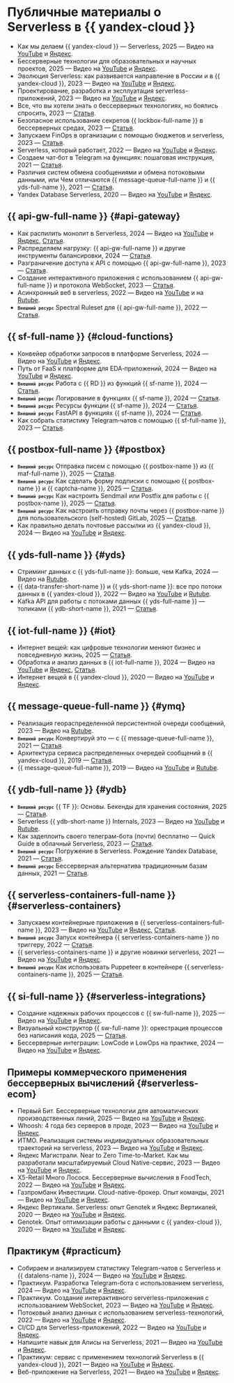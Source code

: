 # Публичные материалы о Serverless в {{ yandex-cloud }}

  * Как мы делаем {{ yandex-cloud }} — Serverless, 2025 — Видео на [YouTube](https://youtu.be/suaaiq4b4mI) и [Яндекс](https://runtime.strm.yandex.ru/player/video/vplvqccrlia7xaxa22nd).
  * Бессерверные технологии для образовательных и научных проектов, 2025 — Видео на [YouTube](https://youtu.be/teZweGlLWEU) и [Яндекс](https://runtime.strm.yandex.ru/player/video/vplvvp3kcjgjo2puwdxa).
  * Эволюция Serverless: как развивается направление в России и в {{ yandex-cloud }}, 2023 — Видео на [YouTube](https://youtu.be/5CSY-3o6g4Q) и [Яндекс](https://runtime.strm.yandex.ru/player/video/vplv34ci7pcgmlrxjpeu).
  * Проектирование, разработка и эксплуатация serverless-приложений, 2023 — Видео на [YouTube](https://youtu.be/8sRBbkbkRPc) и [Яндекс](https://runtime.strm.yandex.ru/player/video/vplvljcsecqyrxkcal7m).
  * Все, что вы хотели знать о бессерверных технологиях, но боялись спросить, 2023 — [Статья](https://yandex.cloud/ru/blog/posts/2023/11/about-serverless).
  * Безопасное использование секретов {{ lockbox-full-name }} в бессерверных средах, 2023 — [Статья](https://yandex.cloud/ru/blog/posts/2023/06/serverless-and-secrets).
  * Запускаем FinOps в организации с помощью бюджетов и serverless, 2023 — [Статья](https://yandex.cloud/ru/blog/posts/2023/01/finops-how-to-save-money).
  * Serverless, который работает, 2022 — Видео на [YouTube](https://youtu.be/dPOfjX-cLhE) и [Яндекс](https://runtime.strm.yandex.ru/player/video/vplv4i6kyzlzzfo7oumi).
  * Создаем чат‑бот в Telegram на функциях: пошаговая инструкция, 2021 — [Статья](https://yandex.cloud/ru/blog/posts/2021/06/telegram-chat-bot).
  * Различия систем обмена сообщениями и обмена потоковыми данными, или Чем отличаются {{ message-queue-full-name }} и {{ yds-full-name }}, 2021 — [Статья](https://yandex.cloud/ru/blog/posts/2021/12/ymq-yds).
  * Yandex Database Serverless, 2020 — Видео на [YouTube](https://youtu.be/o0-IpbkQKjc) и [Яндекс](https://runtime.strm.yandex.ru/player/video/vplvvxkic7x5rumfmdfb).

## {{ api-gw-full-name }} {#api-gateway}

  * Как распилить монолит в Serverless, 2024 — Видео на [YouTube](https://youtu.be/SweyYfCWMMg) и [Яндекс](https://runtime.strm.yandex.ru/player/video/vplvbxerqq2tv6emdjez), [Статья](https://yandex.cloud/ru/blog/posts/2024/07/split-the-monolith-in-serverless).
  * Распределяем нагрузку: {{ api-gw-full-name }} и другие инструменты балансировки, 2024 — [Статья](https://yandex.cloud/ru/blog/posts/2024/04/api-gateway-or-yandex-alb).
  * Разграничение доступа к API с помощью {{ api-gw-full-name }}, 2023 — [Статья](https://yandex.cloud/ru/blog/posts/2023/07/yandex-api-gateway-and-jwt-authorizer).
  * Создание интерактивного приложения с использованием {{ api-gw-full-name }} и протокола WebSocket, 2023 — [Статья](https://yandex.cloud/ru/blog/posts/2023/04/yandex-api-gateway-and-websocket).
  * Асинхронный веб в serverless, 2022 — Видео на [YouTube](https://youtu.be/tRWP9WLKZTk) и на [Rutube](https://rutube.ru/video/cd7092f3857411096169f8776edee975/).
  * <code><b><small>Внешний ресурс</small></b></code> Spectral Ruleset для {{ api-gw-full-name }}, 2022 — [Статья](https://nikolaymatrosov.ru/2022-04-27-Spectral-Ruleset-for-Yandex-Cloud-API-Gateway).

## {{ sf-full-name }} {#cloud-functions}

  * Конвейер обработки запросов в платформе Serverless, 2024 — Видео на [YouTube](https://youtu.be/KOxfeiK6kJI) и [Яндекс](https://runtime.strm.yandex.ru/player/video/vplvw5f3pnscc2kcxng2).
  * Путь от FaaS к платформе для EDA‑приложений, 2024 — Видео на [YouTube](https://youtu.be/xUK5IIxkHGI) и [Яндекс](https://runtime.strm.yandex.ru/player/video/vplvc7mkuxy7tnqgrebc).
  * <code><b><small>Внешний ресурс</small></b></code> Работа с {{ RD }} из функций {{ sf-name }}, 2024 — [Статья](https://nikolaymatrosov.ru/2024-11-17-Call-Redis-from-Serverless-functions).
  * <code><b><small>Внешний ресурс</small></b></code> Логирование в функциях {{ sf-name }}, 2024 — [Статья](https://nikolaymatrosov.ru/2024-01-09-Logs-in-Functions).
  * <code><b><small>Внешний ресурс</small></b></code> Ресурсы функции {{ sf-name }}, 2024 — [Статья](https://nikolaymatrosov.ru/2024-04-11-Too-many-open-files).
  * <code><b><small>Внешний ресурс</small></b></code> FastAPI в функциях {{ sf-name }}, 2024 — [Статья](https://nikolaymatrosov.ru/2024-09-21-FastAPI-in-Serverless-Function).
  * Как собрать статистику Telegram‑чатов с помощью {{ sf-full-name }}, 2023 — [Статья](https://yandex.cloud/ru/blog/posts/2023/04/telegram-chat-analytics).

## {{ postbox-full-name }} {#postbox}

  * <code><b><small>Внешний ресурс</small></b></code> Отправка писем с помощью {{ postbox-name }} из {{ maf-full-name }}, 2025 — [Статья](https://nikolaymatrosov.ru/2025-04-22-Send-emails-from-Managed-Apache-Airflow-with-Postbox).
  * <code><b><small>Внешний ресурс</small></b></code> Как сделать форму подписки с помощью {{ postbox-name }} и {{ captcha-name }}, 2025 — [Статья](https://nikolaymatrosov.ru/2025-02-23-Building-email-signup-form-with-Yandex-Cloud-Postbox-and-SmartCaptcha).
  * <code><b><small>Внешний ресурс</small></b></code> Как настроить Sendmail или Postfix для работы с {{ postbox-name }}, 2025 — [Статья](https://nikolaymatrosov.ru/2025-01-29-Configure-Sendmail-to-work-with-Postbox).
  * <code><b><small>Внешний ресурс</small></b></code> Как настроить отправку почты через {{ postbox-name }} для пользовательского (self-hosted) GitLab, 2025 — [Статья](https://nikolaymatrosov.ru/2025-01-25-Postbox-as-mail-relay-for-Self-hosted-GitLab).
  * Как правильно делать почтовые рассылки из {{ yandex-cloud }}, 2024 — Видео на [YouTube](https://youtu.be/aYvSkr_QL3E) и [Яндекс](https://runtime.strm.yandex.ru/player/video/vplvhlpuuludgflxggqb).

## {{ yds-full-name }} {#yds} 

  * Стриминг данных с {{ yds-full-name }}: больше, чем Kafka, 2024 — Видео на [Rutube](https://rutube.ru/video/5a4065b77ee694f6c0c6092329d64f32/).
  * {{ data-transfer-short-name }} и {{ yds-short-name }}: все про потоки данных в {{ yandex-cloud }}, 2022 — Видео на [YouTube](https://www.youtube.com/watch?v=1tjrAPSLb_s) и [Rutube](https://rutube.ru/video/c6be33ad5753c41e5e1d37844cc54150/).
  * Kafka API для работы с потоками данных {{ yds-full-name }} — топиками {{ ydb-short-name }}, 2021 — [Статья](https://habr.com/ru/companies/yandex_cloud_and_infra/articles/873478/).

## {{ iot-full-name }} {#iot}

  * Интернет вещей: как цифровые технологии меняют бизнес и повседневную жизнь, 2025 — [Статья](https://yandex.cloud/ru/blog/posts/2025/04/iot-guide).
  * Обработка и анализ данных в {{ iot-full-name }}, 2024 — Видео на [YouTube](https://youtu.be/bw5Sp4FQlFw) и [Яндекс](https://runtime.strm.yandex.ru/player/video/vplvsgxrh6zclsub733q), [Статья](https://yandex.cloud/ru/blog/posts/2024/07/data-processing-in-yandex-iot-core).
  * Интернет вещей в {{ yandex-cloud }}, 2020 — Видео на [YouTube](https://youtu.be/A9ORCdSHv4Q) и [Яндекс](https://runtime.strm.yandex.ru/player/video/vplvxzjghhppi4xgvlrd).

## {{ message-queue-full-name }} {#ymq}

  * Реализация геораспределенной персистентной очереди сообщений, 2023 — Видео на [Rutube](https://rutube.ru/video/3932f7ee2e23f3aa2b71f52acc68e6d5/).
  * <code><b><small>Внешний ресурс</small></b></code> Конвертируй это — с {{ message-queue-full-name }}, 2021 — [Статья](https://habr.com/ru/articles/595069/).
  * Архитектура сервиса распределенных очередей сообщений в {{ yandex-cloud }}, 2019 — [Статья](https://habr.com/ru/companies/yandex/articles/455642/).
  * {{ message-queue-full-name }}, 2019 — Видео на [YouTube](https://www.youtube.com/watch?v=hWHjOwuj-9A) и [Rutube](https://rutube.ru/video/eb0f7d8f0e17b8b46ba907e8476d1c7d/).

## {{ ydb-full-name }} {#ydb}

  * <code><b><small>Внешний ресурс</small></b></code> {{ TF }}: Основы. Бекенды для хранения состояния, 2025 — [Статья](https://ru.hexlet.io/courses/terraform-basics/lessons/remote-state/theory_unit).
  * Serverless {{ ydb-short-name }} Internals, 2023 — Видео на [YouTube](https://www.youtube.com/watch?v=aL9NHR0i0Xs) и [Rutube](https://rutube.ru/video/cd00829cf8c814c94d4c422b030df1ec/).
  * Как задеплоить своего телеграм-бота (почти) бесплатно — Quick Guide в облачный Serverless, 2023 — [Статья](https://www.pvsm.ru/oblachny-e-servisy/384952).
  * <code><b><small>Внешний ресурс</small></b></code> Погружение в Serverless. Рождение Yandex Database, 2021 — [Статья](https://habr.com/ru/articles/552032/).
  * <code><b><small>Внешний ресурс</small></b></code> Бессерверная альтернатива традиционным базам данных, 2021 — [Статья](https://www.osp.ru/os/2021/01/13055826).

## {{ serverless-containers-full-name }} {#serverless-containers}

  * Запускаем контейнерные приложения в {{ serverless-containers-full-name }}, 2023 — Видео на [YouTube](https://youtu.be/OVFAjzGDU5w) и [Яндекс](https://runtime.strm.yandex.ru/player/video/vplvb2sbdl54xhhbrmkw), [Статья](https://yandex.cloud/ru/blog/posts/2023/09/applications-in-serverless-containers).
  * <code><b><small>Внешний ресурс</small></b></code> Запуск контейнера {{ serverless-containers-name }} по триггеру, 2022 — [Статья](https://nikolaymatrosov.ru/2022-07-24-Use-Trigger-with-Serverless-Container).
  * {{ serverless-containers-name }} и другие новинки serverless, 2021 — Видео на [YouTube](https://youtu.be/cwi8hvYSDFI) и [Яндекс](https://runtime.strm.yandex.ru/player/video/vplvfleteamx53wtdmhr).
  * <code><b><small>Внешний ресурс</small></b></code> Как использовать Puppeteer в контейнере {{ serverless-containers-name }}, 2025 — [Статья](https://nikolaymatrosov.ru/2025-02-01-Puppeteer-in-Yandex-Cloud-Serverless-container).

## {{ si-full-name }} {#serverless-integrations}

  * Создание надежных рабочих процессов с {{ sw-full-name }}, 2025 — Видео на [YouTube](https://youtube.com/live/pdH6cHRzJtc) и [Яндекс](https://runtime.strm.yandex.ru/player/episode/vpleszm5yapipi4cqmkk).
  * Визуальный конструктор {{ sw-full-name }}: оркестрация процессов без написания кода, 2025 — [Статья](https://yandex.cloud/ru/blog/posts/2025/03/yandex-workflows).
  * Бессерверные интеграции: LowCode и LowOps на практике, 2024 — Видео на [YouTube](https://youtu.be/BLlmaHx_Mu0) и [Яндекс](https://runtime.strm.yandex.ru/player/video/vplv5rf75k4fz5cc763n).    

## Примеры коммерческого применения бессерверных вычислений {#serverless-ecom}

  * Первый Бит. Бессерверные технологии для автоматических производственных линий, 2025 — Видео на [YouTube](https://youtu.be/4qGrj5k9kKc) и [Яндекс](https://runtime.strm.yandex.ru/player/video/vplvmbin6nti7zjtgzfg).
  * Whoosh: 4 года без серверов в проде, 2023 — Видео на [YouTube](https://youtu.be/CskI8Z_z4cw) и [Яндекс](https://runtime.strm.yandex.ru/player/video/vplvgfvhp4aiwim2bqq5).
  * ИТМО. Реализация системы индивидуальных образовательных траекторий на serverless, 2023 — Видео на [YouTube](https://youtu.be/DcDamMSpFyc) и [Яндекс](https://runtime.strm.yandex.ru/player/video/vplvqvtz2sexdtm5njpv).
  * Яндекс Магистрали. Near to Zero Time-to-Market. Как мы разработали масштабируемый Cloud Native-сервис, 2023 — Видео на [YouTube](https://youtu.be/v14wSKn7A4A) и [Яндекс](https://runtime.strm.yandex.ru/player/video/vplvu5oc5b5gjxwwss46).
  * X5-Retail Много Лосося. Бессерверные вычисления в FoodTech, 2022 — Видео на [YouTube](https://youtu.be/TT7Y_BU1qOc) и [Яндекс](https://runtime.strm.yandex.ru/player/video/vplvqug7zhlpt2ngi225).
  * Газпромбанк Инвестиции. Cloud-native-брокер. Опыт команды, 2021 — Видео на [YouTube](https://youtu.be/FYirAI6Q6HU) и [Яндекс](https://runtime.strm.yandex.ru/player/video/vplvrs37oxnvkhbecf3c).
  * Яндекс Вертикали. Serverless: опыт Genotek и Яндекс Вертикалей, 2020 — Видео на [YouTube](https://youtu.be/-ciKr149XGA) и [Яндекс](https://runtime.strm.yandex.ru/player/video/vplv2by75in3cau4ulfn).
  * Genotek. Опыт оптимизации работы с данными с {{ yandex-cloud }}, 2020 — Видео на [YouTube](https://youtu.be/v3KyZbz9lEE) и [Яндекс](https://runtime.strm.yandex.ru/player/video/vplvwfdidxlbh7sxqoi4).

## Практикум {#practicum}

  * Собираем и анализируем статистику Telegram-чатов с Serverless и {{ datalens-name }}, 2024 — Видео на [YouTube](https://youtu.be/IhfHNGVqTxI) и [Яндекс](https://runtime.strm.yandex.ru/player/video/vplvab7hi47pjptkze2v).
  * Практикум. Разработка Telegram-бота с использованием serverless, 2024 — Видео на [YouTube](https://youtu.be/fK3dYUKWRm8) и [Яндекс](https://runtime.strm.yandex.ru/player/video/vplvcvq7yyfp3hrayzk5).
  * Практикум. Создание интерактивного serverless-приложения с использованием WebSocket, 2023 — Видео на [YouTube](https://youtu.be/H3o-KkgAqyo) и [Яндекс](https://runtime.strm.yandex.ru/player/video/vplvmtzu3rscfjs5dvx3).
  * Потоковый анализ данных с использованием serverless-технологий, 2022 — Видео на [YouTube](https://youtu.be/CY8PHwW6oKE) и [Яндекс](https://runtime.strm.yandex.ru/player/video/vplvojmc2lws4nu4lnkc).
  * CI/CD для Serverless-приложений, 2022 — Видео на [YouTube](https://youtu.be/NKhKuQhSktU) и [Яндекс](https://runtime.strm.yandex.ru/player/video/vplv3svwpoyrhasxs5qv).
  * Напишите навык для Алисы на Serverless, 2021 — Видео на [YouTube](https://youtu.be/PMWMDTBKFAc) и [Яндекс](https://runtime.strm.yandex.ru/player/video/vplvcqfnu5hnoyz7gbe7).
  * Практикум: сервис с применением технологий Serverless в {{ yandex-cloud }}, 2021 — Видео на [YouTube](https://youtu.be/9qiWxnHeiEM) и [Яндекс](https://runtime.strm.yandex.ru/player/video/vplv7uq4yhmaoisrkvx2).
  * Веб-приложение на Serverless, 2021 — Видео на [YouTube](https://youtu.be/xlGp0jMKT_U) и [Яндекс](https://runtime.strm.yandex.ru/player/video/vplv44gys25ucyqc65az). 